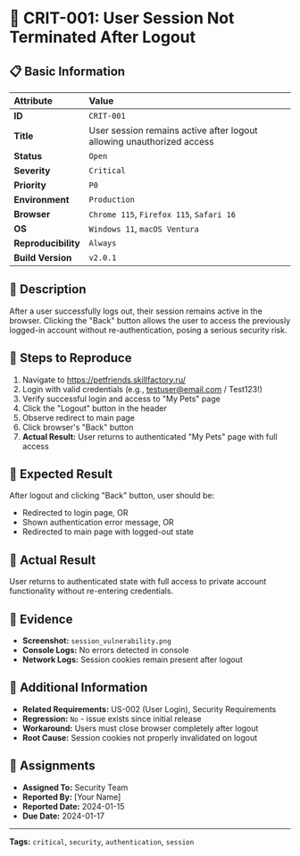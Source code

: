 # 🚨 CRIT-001: User Session Not Terminated After Logout

## 📋 Basic Information
| Attribute | Value |
| :--- | :--- |
| **ID** | `CRIT-001` |
| **Title** | User session remains active after logout allowing unauthorized access |
| **Status** | `Open` |
| **Severity** | `Critical` |
| **Priority** | `P0` |
| **Environment** | `Production` |
| **Browser** | `Chrome 115`, `Firefox 115`, `Safari 16` |
| **OS** | `Windows 11`, `macOS Ventura` |
| **Reproducibility** | `Always` |
| **Build Version** | `v2.0.1` |

## 📝 Description
After a user successfully logs out, their session remains active in the browser. Clicking the "Back" button allows the user to access the previously logged-in account without re-authentication, posing a serious security risk.

## 🧪 Steps to Reproduce
1. Navigate to https://petfriends.skillfactory.ru/
2. Login with valid credentials (e.g., testuser@email.com / Test123!)
3. Verify successful login and access to "My Pets" page
4. Click the "Logout" button in the header
5. Observe redirect to main page
6. Click browser's "Back" button
7. **Actual Result:** User returns to authenticated "My Pets" page with full access

## 🎯 Expected Result
After logout and clicking "Back" button, user should be:
- Redirected to login page, OR
- Shown authentication error message, OR
- Redirected to main page with logged-out state

## 🐞 Actual Result
User returns to authenticated state with full access to private account functionality without re-entering credentials.

## 📸 Evidence
- **Screenshot:** `session_vulnerability.png`
- **Console Logs:** No errors detected in console
- **Network Logs:** Session cookies remain present after logout

## 🔧 Additional Information
- **Related Requirements:** US-002 (User Login), Security Requirements
- **Regression:** `No` - issue exists since initial release
- **Workaround:** Users must close browser completely after logout
- **Root Cause:** Session cookies not properly invalidated on logout

## 👥 Assignments
- **Assigned To:** Security Team
- **Reported By:** [Your Name]
- **Reported Date:** 2024-01-15
- **Due Date:** 2024-01-17

---

**Tags:** `critical`, `security`, `authentication`, `session`
